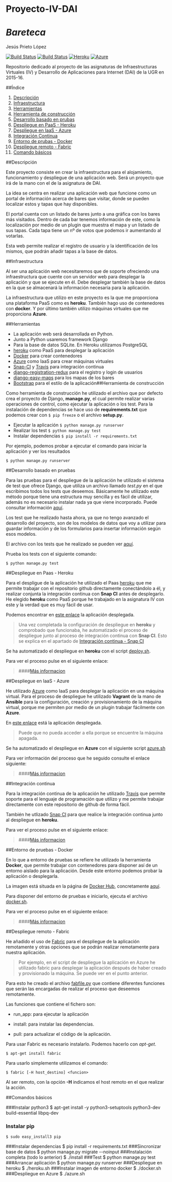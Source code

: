 # Proyecto-IV-DAI
# *Bareteca*
Jesús Prieto López

[![Build Status](https://travis-ci.org/JesGor/Proyecto-IV-DAI.svg?branch=master)](https://travis-ci.org/JesGor/Proyecto-IV-DAI)
[![Build Status](https://snap-ci.com/JesGor/Proyecto-IV-DAI/branch/master/build_image)](https://snap-ci.com/JesGor/Proyecto-IV-DAI/branch/master)
[![Heroku](https://www.herokucdn.com/deploy/button.png)](https://http://proyecto-iv-dai.herokuapp.com/.herokuapp.com/)
[![Azure](http://azuredeploy.net/deploybutton.png)](http://bareteca.cloudapp.net/)

Repositorio dedicado al proyecto de las asignaturas de Infraestructuras Virtuales (IV) y Desarrollo de Aplicaciones para Internet (DAI) de la UGR en 2015-16.

##Índice

1. [Descripción](#descripción)
2. [Infraestructura](#infraestructura)
3. [Herramientas](herramientas)
4. [Herramienta de construcción](#herramienta-de-construcción)
5. [Desarrollo basado en prubas](#desarrollo-basado-en-pruebas)
6. [Despliegue en PaaS - Heroku](#despliegue-en-paas---heroku)
7. [Despliegue en IaaS - Azure](#despliegue-en-iaas---azure)
8. [Integración Continua](#integración-continua)
9. [Entorno de prubas - Docker](#entorno-de-pruebas---docker)
10. [Despliegue remoto - Fabric](#despliegue-remoto---fabric)
11. [Comando básicos](#comandos-básicos)

##Descripción

Este proyecto consiste en crear la infraestructura para el alojamiento, funcionamiento y despliegue de una aplicación web. Será un proyecto que irá de la mano con el de la asignatura de DAI.

La idea se centra en realizar una aplicación web que funcione como un portal de información acerca de bares que visitar, donde se pueden localizar estos y tapas que hay disponibles.

El portal cuenta con un listado de bares junto a una gráfica con los bares más visitados. Dentro de cada bar tenemos información de este, como la localización por medio de un plugin que muestra el mapa y un listado de sus tapas. Cada tapa tiene un nº de votos que podemos ir aumentando al votarlas.

Esta web permite realizar el registro de usuario y la identificación de los mismos, que podrán añadir tapas a la base de datos.


##Infraestructura

Al ser una aplicación web necesitaremos que de soporte ofreciendo una infraestructura que cuente con un servidor web para desplegar la aplicación y que se ejecute en él. Debe desplegar también la base de datos en la que se almacenará la información necesaria para la aplicación.

La infraestructura que utilizo en este proyecto es la que me proporciona una plataforma PaaS como es **heroku**. También hago uso de contenedores con **docker**. Y por último también utilizo máquinas virtuales que me proporciona **Azure**.

##Herramientas

- La aplicación web será desarrollada en Python.
- Junto a Python usaremos framework Django
- Para la base de datos SQLite. En Heroku utilizamos PostgreSQL
- [heroku](heroku.com) como PaaS para desplegar la aplicación
- [Docker](www.docker.com) para crear contenedores
- [Azure](azure.microsoft.com/es-es/) como IaaS para crear máquinas virtuales
- [Snap-CI](snap-ci.com) y [Travis](travis-ci.org) para integración continua
- [django-registration-redux](django-registration-redux.readthedocs.org/en/latest/) para el registro y login de usuarios
- [django-easy-maps](github.com/bashu/django-easy-maps) para los mapas de los bares
- [Bootstrap](getbootstrap.com) para el estilo de la aplicación##Herramienta de construcción

Como herramienta de construcción he utilizado el archivo que por defecto crea el proyecto de Django, **manage.py**, el cual permite realizar varias operaciones de control, como ejecutar la aplicación o los test. Para la instalación de dependencias se hace uso de **requirements.txt** que podemos crear con `$ pip freeze` o el archivo **setup.py**.

- Ejecutar la aplicación `$ python manage.py runserver`
- Realizar los test `$ python manage.py test`
- Instalar dependencias `$ pip install -r requirements.txt`

Por ejemplo, podemos probar a ejecutar el comando para iniciar la aplicación y ver los resultados

`$ python manage.py runserver`


##Desarrollo basado en pruebas

Para las pruebas para el despliegue de la aplicación he utilizado el sistema de test que ofrece Django, que utiliza un archivo llamado *test.py* en el que escribimos todos los tests que deseemos. Básicamente he utilizado este método porque tiene una estructura muy sencilla y es fácil de utilizar, además no es necesario instalar nada ya que viene incorporado. Puede consultar información [aquí](https://docs.djangoproject.com/en/1.8/topics/testing/).

Los test que he realizado hasta ahora, ya que no tengo avanzado el desarrollo del proyecto, son de los modelos de datos que voy a utilizar para guardar información y de los formularios para insertar información según esos modelos.

El archivo con los tests que he realizado se pueden ver [aquí](https://github.com/JesGor/Proyecto-IV-DAI/blob/master/core/tests.py).

Prueba los tests con el siguiente comando:

`$ python manage.py test`


##Despliegue en Paas - Heroku

Para el despligue de la aplicación he utilizado el Paas [heroku](https://www.heroku.com/) que me permite trabajar con el repositorio github directamente conectándolo a él, y realizar conjunta la integración continua con **Snap CI** antes de desplegarlo. He elegido **heroku** como PaaS porque he trabajado en la asignatura IV con este y la verdad que es muy fácil de usar.

Podemos encontrar en [este enlace](https://proyecto-iv-dai.herokuapp.com/) la aplicación desplegada.

> Una vez completada la configuración de despliegue en **heroku** y comprobado que funcionaba, he automatizado el proceso de despliegue junto al proceso de integración continua con **Snap CI**. Esto se explica en el apartado de [Integración continua - Snap CI](https://github.com/JesGor/Proyecto-IV-DAI/blob/master/docs/integracion_continua.md#snap-ci)

Se ha automatizado el despliegue en **heroku** con el script [deploy.sh](https://github.com/JesGor/Proyecto-IV-DAI/blob/master/heroku.sh).

Para ver el proceso pulse en el siguiente enlace:
>####[Más informacion](https://github.com/JesGor/Proyecto-IV-DAI/blob/master/docs/despliegue_paas.md)

##Despliegue en IaaS - Azure

He utilizado [Azure](https://azure.microsoft.com/es-es/) como IaaS para desplegar la aplicación en una máquina virtual. Para el proceso de despliegue he utilizado **Vagrant** de la mano de **Ansible** para la configuración, creación y provisionamiento de la máquina virtual, porque me permiten por medio de un plugin trabajar fácilmente con **Azure**.

En [este enlace](http://bareteca.cloudapp.net) está la aplicación desplegada.

> Puede que no pueda acceder a ella porque se encuentre la máquina apagada.

Se ha automatizado el despliegue en **Azure** con el siguiente script [azure.sh](https://github.com/JesGor/Proyecto-IV-DAI/blob/master/azure.sh)

Para ver información del proceso que he seguido consulte el enlace siguiente:
>####[Más informacion](https://github.com/JesGor/Proyecto-IV-DAI/blob/master/docs/despliegue_azure.md)

##Integración continua

Para la integración continua de la aplicación he utilizado [Travis](https://travis-ci.org/) que permite soporte para el lenguaje de programación que utilizo y me permite trabajar directamente con este repositorio de github de forma fácil. 

También he utlizado [Snap CI](https://snap-ci.com/) para que realice la integración continua junto al despliegue en **heroku**.

Para ver el proceso pulse en el siguiente enlace:
>####[Más informacion](https://github.com/JesGor/Proyecto-IV-DAI/blob/master/docs/integracion_continua.md)

##Entorno de pruebas - Docker

En lo que a entorno de pruebas se refiere he utilizado la herramienta **Docker**, que permite trabajar con contenedores para disponer así de un entorno aislado para la aplicación. Desde este entorno podemos probar la aplicación o desplegarla.

La imagen está situada en la página de [Docker Hub](https://hub.docker.com), concretamente [aquí](https://hub.docker.com/r/jesgor/proyecto-iv-dai/).

Para disponer del entorno de pruebas e iniciarlo, ejecuta el archivo [docker.sh](https://github.com/JesGor/Proyecto-IV-DAI/blob/master/docker.sh).

Para ver el proceso pulse en el siguiente enlace:
>####[Más informacion](https://github.com/JesGor/Proyecto-IV-DAI/blob/master/docs/docker.md)

##Despliegue remoto - Fabric

He añadido el uso de [Fabric](http://www.fabfile.org/) para el despliegue de la aplicación remotamente y otras opciones que se podrán realizar remotamente para nuestra aplicación.

> Por ejemplo, en el script de despliegue la aplicación en Azure he utilizado fabric para desplegar la aplicación después de haber creado y provisionado la máquina. Se puede ver en el punto anterior.

Para esto he creado el archivo [fabfile.py](https://github.com/JesGor/Proyecto-IV-DAI/blob/master/fabfile.py) que contiene diferentes funciones que serán las encargadas de realizar el proceso que deseemos remotamente.

Las funciones que contiene el fichero son:

* run_app: para ejecutar la aplicación

* install: para instalar las dependencias.

* pull: para actualizar el código de la aplicación.

Para usar Fabric es necesario instalarlo. Podemos hacerlo con *apt-get*.

`$ apt-get install fabric`

Para usarlo simplemente utilizamos el comando:

`$ fabric [-H host_destino] <funcion>`

Al ser remoto, con la opción **-H** indicamos el host remoto en el que realizar la acción.

##Comandos básicos

###Instalar python3
	$ apt-get install -y python3-setuptools python3-dev build-essential libpq-dev
### Instalar pip
	$ sudo easy_install3 pip
###Instalar dependencias
	$ pip install -r requirements.txt
###Sincronizar base de datos
	$ python manage.py migrate --noinput
###Instalación completa (todo lo anterior)
	$ ./install
###Test
	$ python manage.py test
###Arrancar aplicación
	$ python manage.py runserver
###Despliegue en heroku
	$ ./heroku.sh
###Instalar imagen de entorno docker
	$ ./docker.sh
###Despliegue en Azure
	$ ./azure.sh